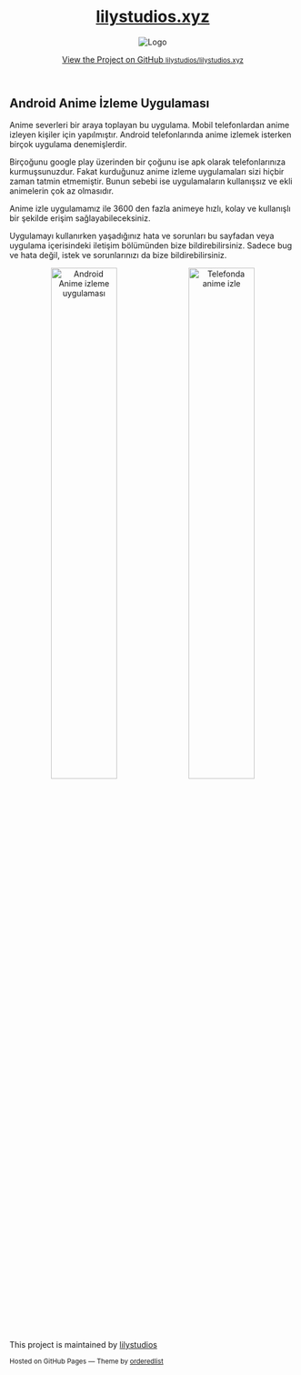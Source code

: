<html lang="en-US">

<head>
    <meta charset="UTF-8">
    <meta http-equiv="X-UA-Compatible" content="IE=edge">
    <meta name="viewport" content="width=device-width, initial-scale=1">
    <!-- Begin Jekyll SEO tag v2.6.1 -->
    <title>Android Anime İzleme Uygulaması | lilystudios.xyz</title>
    <meta name="generator" content="Jekyll v3.8.5">
    <meta property="og:title" content="Android Anime İzleme Uygulaması">
    <meta property="og:locale" content="en_US">
    <link rel="canonical" href="https://www.lilystudios.xyz/">
    <meta property="og:url" content="http://www.lilystudios.xyz/">
    <meta property="og:site_name" content="lilystudios.xyz">
    <script type="application/ld+json">
    { "headline": "Android Anime İzleme Uygulaması", "@type": "WebSite", "publisher": { "@type": "Organization", "logo": { "@type": "ImageObject", "url": "https://www.lilystudios.xyz/genel.png" } }, "url": "http://www.lilystudios.xyz/", "name": "lilystudios.xyz", "@context": "https://schema.org" }
    </script>
    <link rel="stylesheet" href="/assets/css/style.css?v=a5577027f0ec12ad8f3ca84545a02b57f49383ec">

</head>

<body>
    <div class="wrapper">
        <header>
            <h1><a href="https://www.lilystudios.xyz/">lilystudios.xyz</a></h1>
            <img src="https://www.lilystudios.xyz/genel.png" alt="Logo">
            <p></p>
            <p class="view"><a href="https://github.com/lilystudios/lilystudios.xyz">View the Project on GitHub <small>lilystudios/lilystudios.xyz</small></a></p>
        </header>
        <section>
            <h2 id="android-anime-i̇zleme-uygulaması">Android Anime İzleme Uygulaması</h2>
            <link rel="stylesheet" type="text/css" href="https://www.lilystudios.xyz/assets/style.css">
            <p>Anime severleri bir araya toplayan bu uygulama. Mobil telefonlardan anime izleyen kişiler için yapılmıştır. Android telefonlarında anime izlemek isterken birçok uygulama denemişlerdir.</p>
            <p>Birçoğunu google play üzerinden bir çoğunu ise apk olarak telefonlarınıza kurmuşsunuzdur. Fakat kurduğunuz anime izleme uygulamaları sizi hiçbir zaman tatmin etmemiştir. Bunun sebebi ise uygulamaların kullanışsız ve ekli animelerin çok az olmasıdır.</p>
            <p>Anime izle uygulamamız ile 3600 den fazla animeye hızlı, kolay ve kullanışlı bir şekilde erişim sağlayabileceksiniz.</p>
            <p>Uygulamayı kullanırken yaşadığınız hata ve sorunları bu sayfadan veya uygulama içerisindeki iletişim bölümünden bize bildirebilirsiniz. Sadece bug ve hata değil, istek ve sorunlarınızı da bize bildirebilirsiniz.</p>
            <div class="margin-orange d-inline-block m-5">
                <center>
                    <img src="https://www.lilystudios.xyz/images/image-1.png" class="mr-2" width="48%" alt="Android Anime izleme uygulaması"><img src="https://www.lilystudios.xyz/images/image-2.png" width="48%" alt="Telefonda anime izle">
                </center>
            </div>
        </section>
        <footer>
            <p>This project is maintained by <a href="https://github.com/lilystudios">lilystudios</a></p>
            <p><small>Hosted on GitHub Pages — Theme by <a href="https://github.com/orderedlist">orderedlist</a></small></p>
        </footer>
    </div>
    <script src="/assets/js/scale.fix.js"></script>
</body>

</html>
